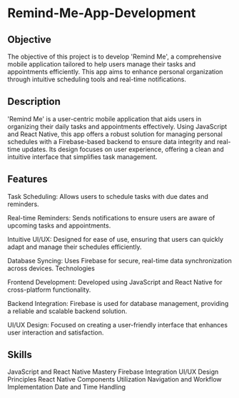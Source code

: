 # Remind-Me-App-Development

## Objective

The objective of this project is to develop 'Remind Me', a comprehensive mobile application tailored to help users manage their tasks and appointments efficiently. This app aims to enhance personal organization through intuitive scheduling tools and real-time notifications.

## Description

'Remind Me' is a user-centric mobile application that aids users in organizing their daily tasks and appointments effectively. Using JavaScript and React Native, this app offers a robust solution for managing personal schedules with a Firebase-based backend to ensure data integrity and real-time updates. Its design focuses on user experience, offering a clean and intuitive interface that simplifies task management.

## Features

Task Scheduling: Allows users to schedule tasks with due dates and reminders.

Real-time Reminders: Sends notifications to ensure users are aware of upcoming tasks and appointments.

Intuitive UI/UX: Designed for ease of use, ensuring that users can quickly adapt and manage their schedules efficiently.

Database Syncing: Uses Firebase for secure, real-time data synchronization across devices.
Technologies

Frontend Development: Developed using JavaScript and React Native for cross-platform functionality.

Backend Integration: Firebase is used for database management, providing a reliable and scalable backend solution.

UI/UX Design: Focused on creating a user-friendly interface that enhances user interaction and satisfaction.


## Skills

JavaScript and React Native Mastery
Firebase Integration
UI/UX Design Principles
React Native Components Utilization
Navigation and Workflow Implementation
Date and Time Handling
